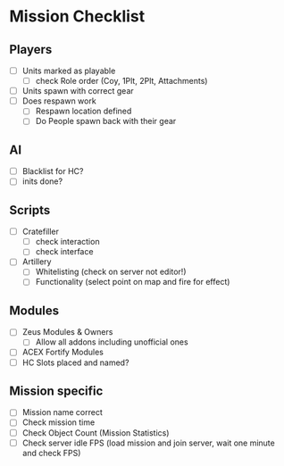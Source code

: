 # Mission Checklist

## Players

- [ ] Units marked as playable
  - [ ] check Role order (Coy, 1Plt, 2Plt, Attachments)
- [ ] Units spawn with correct gear
- [ ] Does respawn work
  - [ ] Respawn location defined
  - [ ] Do People spawn back with their gear

## AI

- [ ] Blacklist for HC?
- [ ] inits done?

## Scripts

- [ ] Cratefiller
  - [ ] check interaction
  - [ ] check interface
- [ ] Artillery
  - [ ] Whitelisting (check on server not editor!)
  - [ ] Functionality (select point on map and fire for effect)

## Modules

- [ ] Zeus Modules & Owners
  - [ ] Allow all addons including unofficial ones
- [ ] ACEX Fortify Modules
- [ ] HC Slots placed and named?

## Mission specific

- [ ] Mission name correct
- [ ] Check mission time
- [ ] Check Object Count (Mission Statistics)
- [ ] Check server idle FPS (load mission and join server, wait one minute and check FPS)
